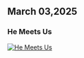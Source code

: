 ## March 03,2025

### He Meets Us

[![He Meets Us](https://raw.githubusercontent.com/linusjf/RIAY/refs/heads/main/March/jpgs/Day62.jpg)](https://youtu.be/hkBJF6EpEKs "He Meets Us")

